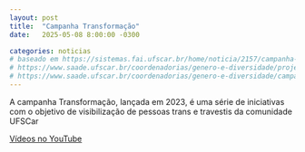 ```yaml
---
layout: post
title:  "Campanha Transformação"
date:   2025-05-08 8:00:00 -0300

categories: noticias
# baseado em https://sistemas.fai.ufscar.br/home/noticia/2157/campanha-transformacao-pela-inclusao-e-divers
# https://www.saade.ufscar.br/coordenadorias/genero-e-diversidade/projeto-transformacao
# https://www.saade.ufscar.br/coordenadorias/genero-e-diversidade/campanha-lgbtfobia
---
```


A campanha Transformação, lançada em 2023, é uma série de iniciativas com o objetivo de visibilização de pessoas trans e travestis da comunidade UFSCar

[Vídeos no YouTube](https://www.youtube.com/playlist?list=PLpNav3m6SXaSGpowXnw5rE5e9Ch8PmDFK)
